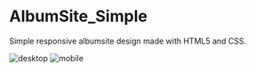 # AlbumSite_Simple
Simple responsive albumsite design made with HTML5 and CSS.

![desktop](https://user-images.githubusercontent.com/37372229/94791086-758da080-03d7-11eb-9918-fa0da269cf3d.PNG)
![mobile](https://user-images.githubusercontent.com/37372229/94791090-76263700-03d7-11eb-91a8-8d5773acdcd1.PNG)
